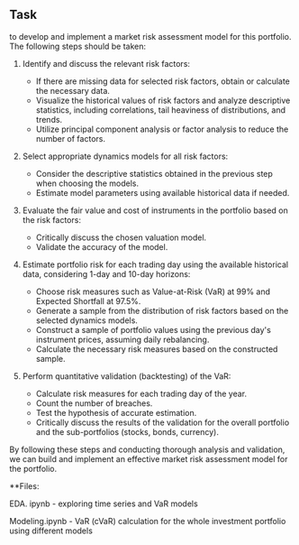 
## Task

 to develop and implement a market risk assessment model for this portfolio. The following steps should be taken:

1. Identify and discuss the relevant risk factors:
   - If there are missing data for selected risk factors, obtain or calculate the necessary data.
   - Visualize the historical values of risk factors and analyze descriptive statistics, including correlations, tail heaviness of distributions, and trends.
   - Utilize principal component analysis or factor analysis to reduce the number of factors.

2. Select appropriate dynamics models for all risk factors:
   - Consider the descriptive statistics obtained in the previous step when choosing the models.
   - Estimate model parameters using available historical data if needed.

3. Evaluate the fair value and cost of instruments in the portfolio based on the risk factors:
   - Critically discuss the chosen valuation model.
   - Validate the accuracy of the model.

4. Estimate portfolio risk for each trading day using the available historical data, considering 1-day and 10-day horizons:
   - Choose risk measures such as Value-at-Risk (VaR) at 99% and Expected Shortfall at 97.5%.
   - Generate a sample from the distribution of risk factors based on the selected dynamics models.
   - Construct a sample of portfolio values using the previous day's instrument prices, assuming daily rebalancing.
   - Calculate the necessary risk measures based on the constructed sample.

5. Perform quantitative validation (backtesting) of the VaR:
   - Calculate risk measures for each trading day of the year.
   - Count the number of breaches.
   - Test the hypothesis of accurate estimation.
   - Critically discuss the results of the validation for the overall portfolio and the sub-portfolios (stocks, bonds, currency).

By following these steps and conducting thorough analysis and validation, we can build and implement an effective market risk assessment model for the portfolio.

**Files:

EDA. ipynb - exploring time series and VaR models

Modeling.ipynb  - VaR (cVaR) calculation for the whole investment portfolio using different models 
